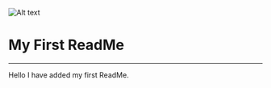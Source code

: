 ![Alt text](https://www.google.com/url?sa=i&url=https%3A%2F%2Ffreepngimg.com%2Fpng%2F70747-minion-kevin-stuart-bob-the-minions&psig=AOvVaw1IfkMFRYpf9Cyht8NNRiUn&ust=1709215887614000&source=images&cd=vfe&opi=89978449&ved=0CBEQjRxqFwoTCPCv18mbzoQDFQAAAAAdAAAAABAD "a title") 
# My First ReadMe
---
Hello I have added my first ReadMe.